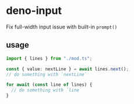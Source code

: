 # deno-input

Fix full-width input issue with built-in `prompt()`

## usage

```typescript
import { lines } from "./mod.ts";

const { value: nextLine } = await lines.next();
// do something with `nextLine`

for await (const line of lines) {
  // do something with `line`
}
```

